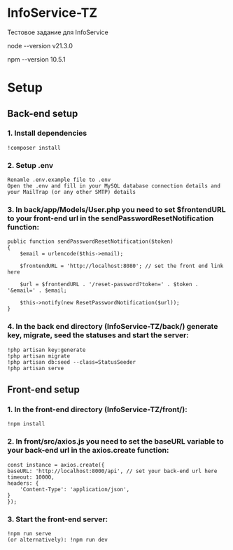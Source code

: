 # InfoService-TZ
Тестовое задание для InfoService

node --version
v21.3.0

npm --version
10.5.1


# Setup
    
## Back-end setup 

### 1. Install dependencies
    !composer install

### 2. Setup .env
    Renamle .env.example file to .env
    Open the .env and fill in your MySQL database connection details and your MailTrap (or any other SMTP) details

### 3. In back/app/Models/User.php you need to set $frontendURL to your front-end url in the sendPasswordResetNotification function:

    public function sendPasswordResetNotification($token)
    {
        $email = urlencode($this->email);
        
        $frontendURL = 'http://localhost:8080'; // set the front end link here

        $url = $frontendURL . '/reset-password?token=' . $token . '&email=' . $email;     

        $this->notify(new ResetPasswordNotification($url));
    }

### 4. In the back end directory (InfoService-TZ/back/) generate key, migrate, seed the statuses and start the server: 
    !php artisan key:generate
    !php artisan migrate 
    !php artisan db:seed --class=StatusSeeder
    !php artisan serve


## Front-end setup

### 1. In the front-end directory (InfoService-TZ/front/):
    !npm install

### 2. In front/src/axios.js you need to set the baseURL variable to your back-end url in the axios.create function: 
    const instance = axios.create({
    baseURL: 'http://localhost:8000/api', // set your back-end url here
    timeout: 10000,
    headers: {
        'Content-Type': 'application/json',
    }
    });

### 3. Start the front-end server:
    !npm run serve
    (or alternatively): !npm run dev










